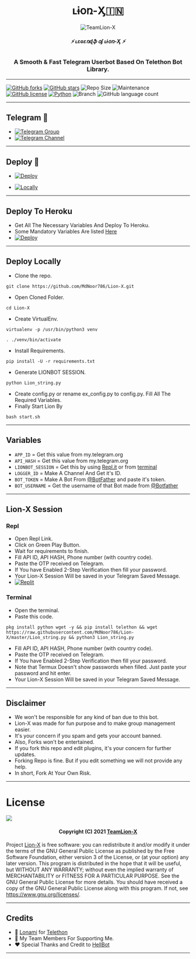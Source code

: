 <h1 align="center">
  <b>ʟɨօռ-Ӽ🇮🇳</b>
</h1>

<p align="center">
  <img src="https://telegra.ph/file/a74938c33a694dbe0c015.jpg" alt="TeamLion-X">
</p>

<h6 align="center">
  <b>⚡ ʟɛɢɛռɖֆ օʄ ʟɨօռ-Ӽ ⚡</b>
</h6>

<h3 align="center">
  <b>A Smooth & Fast Telegram Userbot Based On Telethon Bot Library.</b>
</h3>

------
[![GitHub forks](https://img.shields.io/github/forks/TeamLion-X/Lion-X?&style=flat-square&logo=github)](https://github.com/TeamLion-X/Lion-X/fork)
[![GitHub stars](https://img.shields.io/github/stars/TeamLion-X/Lion-X?&style=flat-square&logo=github)](https://github.com/TeamLion-X/Lion-X/stargazers)
![Repo Size](https://img.shields.io/github/repo-size/TeamLion-X/Lion-X?&style=flat-square&logo=github)
![Maintenance](https://img.shields.io/badge/Maintained%3F-yes-green?&style=flat-square)
[![GitHub license](https://img.shields.io/github/license/TeamLion-X/Lion-X?&style=flat-square&logo=github)](https://github.com/TeamLion-X/Lion-X/blob/master/LICENSE)
[![Python](https://img.shields.io/badge/Python-v3.9-blue)](https://www.python.org/)
![Branch](https://img.shields.io/badge/Branch-Master-orange)
![GitHub language count](https://img.shields.io/github/languages/count/TeamLion-X/Lion-X?color=Pink&label=Language&style=flat-square)

------
## Telegram 🏪
- [![Telegram Group](https://img.shields.io/badge/Telegram-Group-brightgreen)](https://t.me/LionXSupport)
- [![Telegram Channel](https://img.shields.io/badge/Telegram-Channel-brightgreen)](https://t.me/LionxUpdates)

------
## Deploy 🚀
- [![Deploy]()](#Deploy-To-Heroku)

- [![Locally]()](#Deploy-Locally)

-----
## Deploy To Heroku
- Get All The Necessary Variables And Deploy To Heroku.
- Some Mandatory Variables Are listed [Here](#Variables)
- [![Deploy](https://www.herokucdn.com/deploy/button.svg)](https://heroku.com/deploy?template=https://github.com/TeamLion-X/Lion)

------
## Deploy Locally

- Clone the repo. 

`git clone https://github.com/MdNoor786/Lion-X.git`
- Open Cloned Folder.

`cd Lion-X`
- Create VirtualEnv.

`virtualenv -p /usr/bin/python3 venv`

`. ./venv/bin/activate`
- Install Requirements.

`pip install -U -r requirements.txt`
- Generate LIONBOT SESSION.

`python Lion_string.py`
- Create config.py or rename ex_config.py to config.py. Fill All The Required Variables.
- Finally Start Lion By

`bash start.sh`

------
## Variables

- `APP_ID`  =  Get this value from my.telegram.org
- `API_HASH`  =  Get this value from my.telegram.org
- `LIONBOT_SESSION`  =  Get this by using [Repl.it](#Repl) or from [terminal](#Terminal)
- `LOGGER_ID`  =  Make A Channel And Get it's ID.
- `BOT_TOKEN`  =  Make A Bot From [@BotFather](https://t.me/botfather) and paste it's token.
- `BOT_USERNAME`  =  Get the username of that Bot made from [@Botfather](https://t.me/botfather)

------
## Lion-X Session

### Repl
- Open Repl Link.
- Click on Green Play Button.
- Wait for requirements to finish.
- Fill API ID, API HASH, Phone number (with country code).
- Paste the OTP received on Telegram.
- If You have Enabled 2-Step Verification then fill your password.
- Your Lion-X Session Will be saved in your Telegram Saved Message.
- [![Replit]()](https://replit.com/@TheLion-X/Lion-X?v=1)

### Terminal
- Open the terminal.
- Paste this code.

`pkg install python wget -y && pip install telethon && wget https://raw.githubusercontent.com/MdNoor786/Lion-X/master/Lion_string.py && python3 Lion_string.py`
- Fill API ID, API HASH, Phone number (with country code).
- Paste the OTP received on Telegram.
- If You have Enabled 2-Step Verification then fill your password.
- Note that Termux Doesn't show passwords when filled. Just paste your password and hit enter.
- Your Lion-X Session Will be saved in your Telegram Saved Message.

------
## Disclaimer
- We won't be responsible for any kind of ban due to this bot.
- Lion-X was made for fun purpose and to make group management easier.
- It's your concern if you spam and gets your account banned.
- Also, Forks won't be entertained.
- If you fork this repo and edit plugins, it's your concern for further updates.
- Forking Repo is fine. But if you edit something we will not provide any help.
- In short, Fork At Your Own Risk.

------
# License

![](https://www.gnu.org/graphics/gplv3-or-later.png)

<h4 align="center">Copyright (C) 2021 <a href="https://github.com/TeamLion-X">TeamLion-X</a></h4>

Project [Lion-X](https://github.com/TeamLion-X/Lion-X) is free software: you can redistribute it and/or modify
it under the terms of the GNU General Public License as published by
the Free Software Foundation, either version 3 of the License, or
(at your option) any later version.
This program is distributed in the hope that it will be useful,
but WITHOUT ANY WARRANTY; without even the implied warranty of
MERCHANTABILITY or FITNESS FOR A PARTICULAR PURPOSE.  See the
GNU General Public License for more details.
You should have received a copy of the GNU General Public License
along with this program. If not, see <https://www.gnu.org/licenses/>.

------
## Credits

- 💖 [Lonami](https://github.com/Lonami) for [Telethon](https://github.com/LonamiWebs/Telethon)
- 💖 My Team Members For Supporting Me.
- ❤️ Special Thanks and Credit to [HellBot](https://GitHub.com/the-hellbot/hellbot)
------
